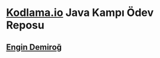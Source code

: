 # [Kodlama.io](https://kodlama.io/) Java Kampı Ödev Reposu
## [Engin Demiroğ](https://www.youtube.com/channel/UCRjiquPh4mjPNoOV9eCilXQ)